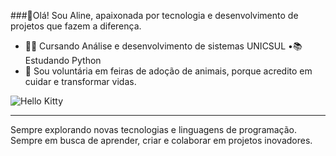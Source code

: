 ###🌸Olá! Sou Aline, apaixonada por tecnologia e desenvolvimento de projetos que fazem a diferença.

 
* 👩‍💻 Cursando Análise e desenvolvimento de sistemas UNICSUL
•📚 Estudando Python
* 🐾 Sou voluntária em feiras de adoção de animais, porque acredito em cuidar e transformar vidas.


![Hello Kitty](https://i.imgur.com/7JmyAil.gif)

----


Sempre explorando novas tecnologias e linguagens de programação.
Sempre em busca de aprender, criar e colaborar em projetos inovadores.

